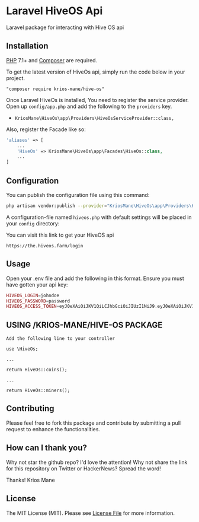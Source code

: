 # Laravel HiveOS Api
Laravel package for interacting with Hive OS api

## Installation

[PHP](https://php.net) 7.1+ and [Composer](https://getcomposer.org) are required.

To get the latest version of HiveOs api, simply run the code below in your project.

```
"composer require krios-mane/hive-os"
```
Once Laravel HiveOs is installed, You need to register the service provider. Open up `config/app.php` and add the following to the `providers` key.

* `KriosMane\HiveOs\app\Providers\HiveOsServiceProvider::class,`

Also, register the Facade like so:

```php
'aliases' => [
    ...
    'HiveOs' => KriosMane\HiveOs\app\Facades\HiveOs::class,
    ...
]
```

## Configuration

You can publish the configuration file using this command:

```bash
php artisan vendor:publish --provider="KriosMane\HiveOs\app\Providers\HiveOsServiceProvider"
```

A configuration-file named `hiveos.php` with default settings will be placed in your `config` directory:

You can visit this link to get your HiveOS api

```
https://the.hiveos.farm/login
```

## Usage

Open your .env file and add the following in this format. Ensure you must have gotten your api key:

```php
HIVEOS_LOGIN=johndoe
HIVEOS_PASSWORD=password
HIVEOS_ACCESS_TOKEN=eyJ0eXAiOiJKV1QiLCJhbGciOiJIUzI1NiJ9.eyJ0eXAiOiJKV1QiLCJhbGciOiJIUzI1NiJ91e123asdas
```

## USING /KRIOS-MANE/HIVE-OS PACKAGE 
```
Add the following line to your controller

use \HiveOs;

...

return HiveOs::coins();

...

return HiveOs::miners();

```

## Contributing

Please feel free to fork this package and contribute by submitting a pull request to enhance the functionalities.

## How can I thank you?

Why not star the github repo? I'd love the attention! Why not share the link for this repository on Twitter or HackerNews? Spread the word!


Thanks!
Krios Mane

## License

The MIT License (MIT). Please see [License File](LICENSE.md) for more information.

